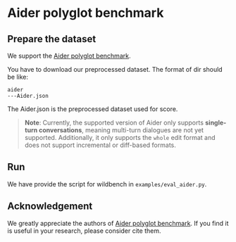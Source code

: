 
# Aider polyglot benchmark

## Prepare the dataset

We support the [Aider polyglot benchmark](https://aider.chat/docs/leaderboards/).   

You have to download our preprocessed dataset. The format of dir should be like:

```
aider
---Aider.json
```

The Aider.json is the preprocessed dataset used for score.

> **Note**: Currently, the supported version of Aider only supports **single-turn conversations**, meaning multi-turn dialogues are not yet supported. Additionally, it only supports the `whole` edit format and does not support incremental or diff-based formats.

## Run

We have provide the script for wildbench in `examples/eval_aider.py`.

## Acknowledgement

We greatly appreciate the authors of [Aider polyglot benchmark](https://github.com/Aider-AI/aider/tree/main).   If you find it is useful in your research, please consider cite them.
